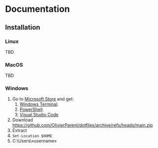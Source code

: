 # Documentation

## Installation

### Linux

TBD

### MacOS

TBD

### Windows

1. Go to [Microsoft Store](https://apps.microsoft.com/home) and get:
   1. [Windows Terminal](https://apps.microsoft.com/detail/9n0dx20hk701).
   2. [PowerShell](https://apps.microsoft.com/detail/9mz1snwt0n5d).
   3. [Visual Studio Code](https://apps.microsoft.com/detail/XP9KHM4BK9FZ7Q)
2. Download https://github.com/OlivierParent/dotfiles/archive/refs/heads/main.zip
3. Extract 
4. `Set-Location $HOME`
5. C:\Users\«username»